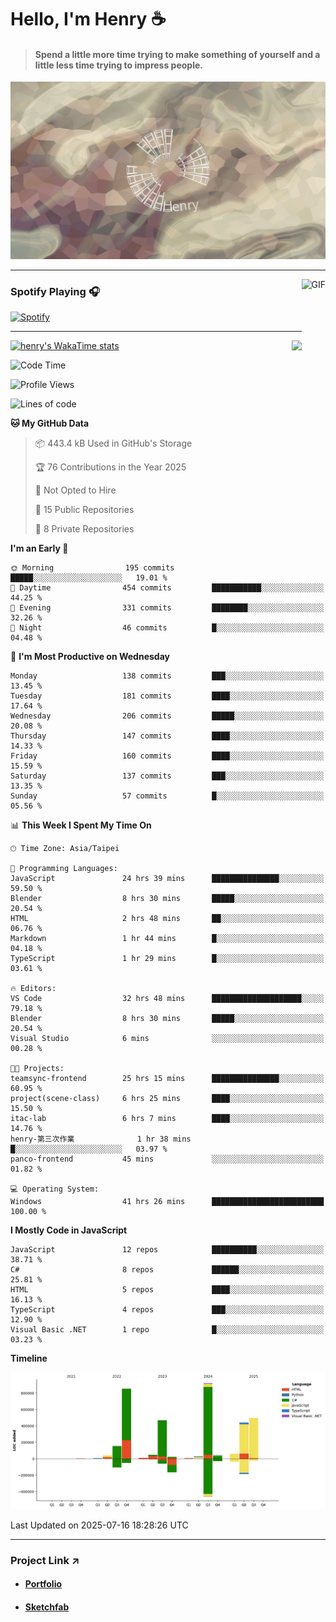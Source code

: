 # Hello, I'm Henry :coffee:

> #### Spend a little more time trying to make something of yourself and a little less time trying to impress people.
 
![](./images/cover.jpg)

---

<img align="right" alt="GIF" height="170px" src="https://media.giphy.com/media/J5B1Y8QZnzXXbLQIBu/giphy.gif" />

### Spotify Playing 🎧

[![Spotify](https://spotify-recently-played-beta.vercel.app/api/spotify)](https://open.spotify.com/user/31uznrpamxhroyd2bt7xchxgnhce)

---

<img align="right" src="https://github-readme-stats.vercel.app/api/top-langs/?username=henry5720&theme=tokyonight&hide_title=false" />

[![henry's WakaTime stats](https://github-readme-stats.vercel.app/api/wakatime?username=@henry5720&layout=compact)](https://github.com/anuraghazra/github-readme-stats)

<!--START_SECTION:waka-->
![Code Time](http://img.shields.io/badge/Code%20Time-75%20hrs%209%20mins-blue)

![Profile Views](http://img.shields.io/badge/Profile%20Views-434-blue)

![Lines of code](https://img.shields.io/badge/From%20Hello%20World%20I%27ve%20Written-3.6%20million%20lines%20of%20code-blue)

**🐱 My GitHub Data** 

> 📦 443.4 kB Used in GitHub's Storage 
 > 
> 🏆 76 Contributions in the Year 2025
 > 
> 🚫 Not Opted to Hire
 > 
> 📜 15 Public Repositories 
 > 
> 🔑 8 Private Repositories 
 > 
**I'm an Early 🐤** 

```text
🌞 Morning                195 commits         █████░░░░░░░░░░░░░░░░░░░░   19.01 % 
🌆 Daytime                454 commits         ███████████░░░░░░░░░░░░░░   44.25 % 
🌃 Evening                331 commits         ████████░░░░░░░░░░░░░░░░░   32.26 % 
🌙 Night                  46 commits          █░░░░░░░░░░░░░░░░░░░░░░░░   04.48 % 
```
📅 **I'm Most Productive on Wednesday** 

```text
Monday                   138 commits         ███░░░░░░░░░░░░░░░░░░░░░░   13.45 % 
Tuesday                  181 commits         ████░░░░░░░░░░░░░░░░░░░░░   17.64 % 
Wednesday                206 commits         █████░░░░░░░░░░░░░░░░░░░░   20.08 % 
Thursday                 147 commits         ████░░░░░░░░░░░░░░░░░░░░░   14.33 % 
Friday                   160 commits         ████░░░░░░░░░░░░░░░░░░░░░   15.59 % 
Saturday                 137 commits         ███░░░░░░░░░░░░░░░░░░░░░░   13.35 % 
Sunday                   57 commits          █░░░░░░░░░░░░░░░░░░░░░░░░   05.56 % 
```


📊 **This Week I Spent My Time On** 

```text
🕑︎ Time Zone: Asia/Taipei

💬 Programming Languages: 
JavaScript               24 hrs 39 mins      ███████████████░░░░░░░░░░   59.50 % 
Blender                  8 hrs 30 mins       █████░░░░░░░░░░░░░░░░░░░░   20.54 % 
HTML                     2 hrs 48 mins       ██░░░░░░░░░░░░░░░░░░░░░░░   06.76 % 
Markdown                 1 hr 44 mins        █░░░░░░░░░░░░░░░░░░░░░░░░   04.18 % 
TypeScript               1 hr 29 mins        █░░░░░░░░░░░░░░░░░░░░░░░░   03.61 % 

🔥 Editors: 
VS Code                  32 hrs 48 mins      ████████████████████░░░░░   79.18 % 
Blender                  8 hrs 30 mins       █████░░░░░░░░░░░░░░░░░░░░   20.54 % 
Visual Studio            6 mins              ░░░░░░░░░░░░░░░░░░░░░░░░░   00.28 % 

🐱‍💻 Projects: 
teamsync-frontend        25 hrs 15 mins      ███████████████░░░░░░░░░░   60.95 % 
project(scene-class)     6 hrs 25 mins       ████░░░░░░░░░░░░░░░░░░░░░   15.50 % 
itac-lab                 6 hrs 7 mins        ████░░░░░░░░░░░░░░░░░░░░░   14.76 % 
henry-第三次作業              1 hr 38 mins        █░░░░░░░░░░░░░░░░░░░░░░░░   03.97 % 
panco-frontend           45 mins             ░░░░░░░░░░░░░░░░░░░░░░░░░   01.82 % 

💻 Operating System: 
Windows                  41 hrs 26 mins      █████████████████████████   100.00 % 
```

**I Mostly Code in JavaScript** 

```text
JavaScript               12 repos            ██████████░░░░░░░░░░░░░░░   38.71 % 
C#                       8 repos             ██████░░░░░░░░░░░░░░░░░░░   25.81 % 
HTML                     5 repos             ████░░░░░░░░░░░░░░░░░░░░░   16.13 % 
TypeScript               4 repos             ███░░░░░░░░░░░░░░░░░░░░░░   12.90 % 
Visual Basic .NET        1 repo              █░░░░░░░░░░░░░░░░░░░░░░░░   03.23 % 
```



**Timeline**

![Lines of Code chart](https://raw.githubusercontent.com/henry5720/henry5720/main/assets/bar_graph.png)


 Last Updated on 2025-07-16 18:28:26 UTC
<!--END_SECTION:waka-->

---

### Project Link ↗️

- #### [Portfolio](https://drive.google.com/file/d/1kb96bzn4Bhdb4pImsUvKz9Oi9cx455D2/view?usp=drivesdk)
- #### [Sketchfab](https://sketchfab.com/henry4294967296/models)

